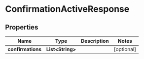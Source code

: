 

# ConfirmationActiveResponse

## Properties

Name | Type | Description | Notes
------------ | ------------- | ------------- | -------------
**confirmations** | **List&lt;String&gt;** |  |  [optional]



